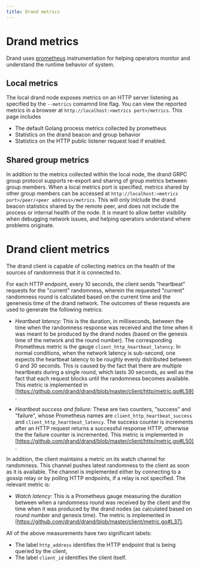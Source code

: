 ```yaml
---
title: Drand metrics
---
```


# Drand metrics

Drand uses [prometheus](https://prometheus.io/) instrumentation for helping
operators monitor and understand the runtime behavior of system.

## Local metrics

The local drand node exposes metrics on an HTTP server listening as specified
by the `--metrics` comamnd line flag. You can view the reported metrics
in a browser at `http://localhost:<metrics port>/metrics`. This page includes

- The default Golang process metrics collected by prometheus
- Statistics on the drand beacon and group behavior
- Statistics on the HTTP public listener request load if enabled.

## Shared group metrics

In addition to the metrics collected within the local node, the drand
GRPC group protocol supports re-export and sharing of group metrics
between group members. When a local metrics port is specified,
metrics shared by other group members can be accessed at
`http://localhost:<metrics port>/peer/<peer address>/metrics`.
This will only inlclude the drand beacon statistics shared by the
remote peer, and does not include the process or internal health of
the node. It is meant to allow better visibility when debugging
network issues, and helping operators understand where problems
originate.

# Drand client metrics

The drand client is capable of collecting metrics on the health of the sources
of randomness that it is connected to.

For each HTTP endpoint, every 10 seconds, the client sends "heartbeat"
requests for the "current" randomness, wherein the requested "current" randomness round
is calculated based on the current time and the genenesis time of the drand network.
The outcomes of these requests are used to generate the following metrics:

- _Heartbeat latency_: This is the duration, in milliseconds, between the time when the randomness response was received and the time when it was meant to be produced by the drand nodes (based on the genesis time of the network and the round number). The corresponding Prometheus metric is the gauge `client_http_heartbeat_latency`. In normal conditions, when the network latency is sub-second, one expects the heartbeat latency to be roughly evenly distributed between 0 and 30 seconds. This is caused by the fact that there are multiple heartbeats during a single round, which lasts 30 seconds, as well as the fact that each request blocks until the randomness becomes available. This metric is implemented in [https://github.com/drand/drand/blob/master/client/http/metric.go#L59].

- _Heartbeat success and failure_: These are two counters, "success" and "failure", whose Prometheus names are `client_http_heartbeat_success` and `client_http_heartbeat_latency`. The success counter is increments after an HTTP request returns a successful response HTTP, otherwise the the failure counter is incremented. This metric is implemented in [https://github.com/drand/drand/blob/master/client/http/metric.go#L50].

In addition, the client maintains a metric on its watch channel for randomness. This channel pushes latest randomness to the client as soon as it is available. The channel is implemented either by connecting to a gossip relay or by polling HTTP endpoints, if a relay is not specified. The relevant metric is:

- _Watch latency_: This is a Prometheus gauge measuring the duration between when a randomness round was received by the client and the time when it was produced by the drand nodes (as calculated based on round number and genesis time). The metric is implemented in [https://github.com/drand/drand/blob/master/client/metric.go#L37].

All of the above measurements have two significant labels:

- The label `http_address` identifies the HTTP endpoint that is being queried by the client,
- The label `client_id` identifies the client itself.
